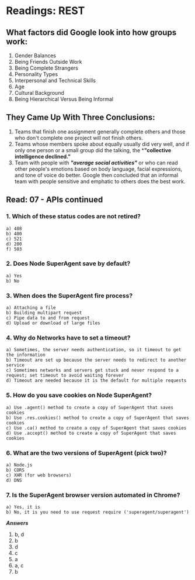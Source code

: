 # Readings: REST

## What factors did Google look into how groups work: 

1. Gender Balances 
2. Being Friends Outside Work
3. Being Complete Strangers 
4. Personality Types
5. Interpersonal and Technical Skills
6. Age 
7. Cultural Background 
8. Being Hierarchical Versus Being Informal

## They Came Up With Three Conclusions:

1. Teams that finish one assignment generally complete others and those who don't complete one project will not finish others.
2. Teams whose members spoke about equally usually did very well, and if only one person or a small group did the talking, the ***"collective intelligence declined."**
3. Team with people with ***"average social activities"*** or who can read other people's emotions based on body language, facial expressions, and tone of voice do better. Google then concluded that an informal team with people sensitive and emphatic to others does the best work.

## Read: 07 - APIs continued 

### 1. Which of these status codes are not retired? 
~~~
a) 408
b) 400
c) 521 
d) 200 
f) 503  
~~~ 

### 2. Does Node SuperAgent save by default? 
~~~
a) Yes 
b) No  
~~~

### 3. When does the SuperAgent fire process? 
~~~
a) Attaching a file 
b) Building multipart request 
c) Pipe data to and from request 
d) Upload or download of large files 
~~~ 

### 4. Why do Networks have to set a timeout? 
~~~
a) Sometimes, the server needs authentication, so it timeout to get the information 
b) Timeout are set up because the server needs to redirect to another service 
c) Sometimes networks and servers get stuck and never respond to a request; set timeout to avoid waiting forever 
d) Timeout are needed because it is the default for multiple requests 
~~~ 

### 5. How do you save cookies on Node SuperAgent? 
~~~
a) Use .agent() method to create a copy of SuperAgent that saves cookies 
b) Use .res.cookies() method to create a copy of SuperAgent that saves cookies 
c) Use .ca() method to create a copy of SuperAgent that saves cookies 
d) Use .accept() method to create a copy of SuperAgent that saves cookies 
~~~ 

### 6. What are the two versions of SuperAgent (pick two)? 
~~~
a) Node.js 
b) CORS 
c) XHR (for web browsers) 
d) DNS 
~~~ 

### 7. Is the SuperAgent browser version automated in Chrome? 
~~~
a) Yes, it is 
b) No, it is you need to use request require ('superagent/superagent') 
~~~ 

***Answers***
1. b, d 
2. b
3. d 
4. c 
5. a 
6. a, c 
7. b
